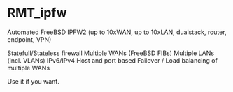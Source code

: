 # RMT_ipfw
Automated FreeBSD IPFW2 (up to 10xWAN, up to 10xLAN, dualstack, router, endpoint, VPN)

Statefull/Stateless firewall
Multiple WANs (FreeBSD FIBs)
Multiple LANs (incl. VLANs)
IPv6/IPv4
Host and port based
Failover / Load balancing of multiple WANs


Use it if you want.
